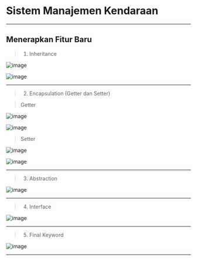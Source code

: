 # Sistem Manajemen Kendaraan

---
## Menerapkan Fitur Baru
> 1. Inheritance

![image](https://github.com/user-attachments/assets/7b04b1a2-e7e7-4270-bdf9-a60a566fb181)

![image](https://github.com/user-attachments/assets/97a390e2-f207-4c3b-872c-25df2272ecb5)

---

> 2. Encapsulation (Getter dan Setter)

> Getter


![image](https://github.com/user-attachments/assets/71c79c8e-b765-4242-8739-42e79886e991)

![image](https://github.com/user-attachments/assets/cec1c3ef-a9be-42cc-86eb-6ae14a014648)

> Setter


![image](https://github.com/user-attachments/assets/a4046f20-6aaf-4751-be04-72b7920cc002)

![image](https://github.com/user-attachments/assets/310202eb-3e1b-4403-a040-2b1a36ce0e5c)

---

> 3. Abstraction

![image](https://github.com/user-attachments/assets/fabdd563-9222-4601-ace0-d708e084ea3f)

---

> 4. Interface

![image](https://github.com/user-attachments/assets/31ae15be-a086-4335-a132-5108d439ac8e)

---

> 5. Final Keyword

![image](https://github.com/user-attachments/assets/f7d476b9-4148-42ed-9edb-46d351976042)



---
